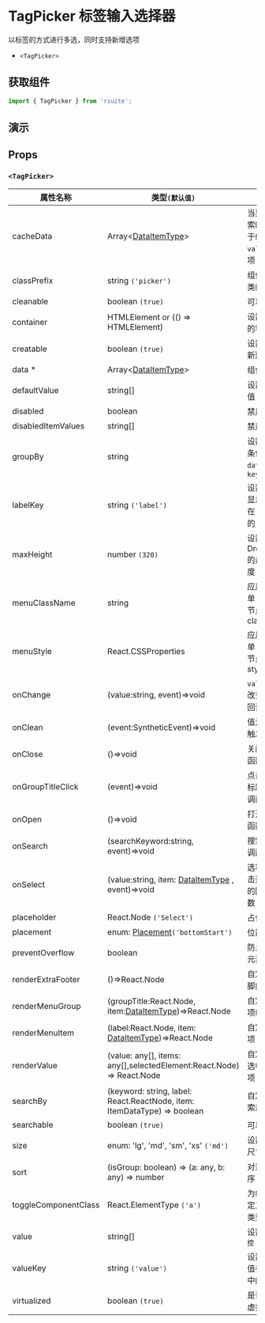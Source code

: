 # TagPicker 标签输入选择器

以标签的方式进行多选，同时支持新增选项

- `<TagPicker>`

## 获取组件

```js
import { TagPicker } from 'rsuite';
```

## 演示

<!--{demo}-->

## Props

### `<TagPicker>`

| 属性名称             | 类型`(默认值)`                                                           | 描述                                  |
| -------------------- | ------------------------------------------------------------------------ | ------------------------------------- |
| cacheData            | Array&lt;[DataItemType](#types)&gt;                                      | 当异步搜索时，用于缓存 `value` 的选项 |
| classPrefix          | string `('picker')`                                                      | 组件 CSS 类的前缀                     |
| cleanable            | boolean `(true)`                                                         | 可以清除                              |
| container            | HTMLElement or (() => HTMLElement)                                       | 设置渲染的容器                        |
| creatable            | boolean `(true)`                                                         | 设置可以新建选项                      |
| data \*              | Array&lt;[DataItemType](#types)&gt;                                      | 组件数据                              |
| defaultValue         | string[]                                                                 | 设置默认值 `非受控`                   |
| disabled             | boolean                                                                  | 禁用组件                              |
| disabledItemValues   | string[]                                                                 | 禁用选项                              |
| groupBy              | string                                                                   | 设置分组条件在 `data` 中的 `key`      |
| labelKey             | string `('label')`                                                       | 设置选项显示内容在 `data` 中的 `key`  |
| maxHeight            | number `(320)`                                                           | 设置 Dropdown 的最大高度              |
| menuClassName        | string                                                                   | 应用于菜单 DOM 节点的 css class       |
| menuStyle            | React.CSSProperties                                                      | 应用于菜单 DOM 节点的 style           |
| onChange             | (value:string, event)=>void                                              | `value` 发生改变时的回调函数          |
| onClean              | (event:SyntheticEvent)=>void                                             | 值清理时触发回调                      |
| onClose              | ()=>void                                                                 | 关闭回调函数                          |
| onGroupTitleClick    | (event)=>void                                                            | 点击分组标题的回调函数                |
| onOpen               | ()=>void                                                                 | 打开回调函数                          |
| onSearch             | (searchKeyword:string, event)=>void                                      | 搜索的回调函数                        |
| onSelect             | (value:string, item: [DataItemType](#types) , event)=>void               | 选项被点击选择后的回调函数            |
| placeholder          | React.Node `('Select')`                                                  | 占位符                                |
| placement            | enum: [Placement](#types)`('bottomStart')`                               | 位置                                  |
| preventOverflow      | boolean                                                                  | 防止浮动元素溢出                      |
| renderExtraFooter    | ()=>React.Node                                                           | 自定义页脚内容                        |
| renderMenuGroup      | (groupTitle:React.Node, item:[DataItemType](#types))=>React.Node         | 自定义选项组                          |
| renderMenuItem       | (label:React.Node, item: [DataItemType](#types))=>React.Node             | 自定义选项                            |
| renderValue          | (value: any[], items: any[],selectedElement:React.Node) => React.Node    | 自定义被选中的选项                    |
| searchBy             | (keyword: string, label: React.ReactNode, item: ItemDataType) => boolean | 自定义搜索规则                        |
| searchable           | boolean `(true)`                                                         | 可以搜索                              |
| size                 | enum: 'lg', 'md', 'sm', 'xs' `('md')`                                    | 设置组件尺寸                          |
| sort                 | (isGroup: boolean) => (a: any, b: any) => number                         | 对选项排序                            |
| toggleComponentClass | React.ElementType `('a')`                                                | 为组件自定义元素类型                  |
| value                | string[]                                                                 | 设置值 `受控`                         |
| valueKey             | string `('value')`                                                       | 设置选项值在 `data` 中的 `key`        |
| virtualized          | boolean `(true)`                                                         | 是否开启虚拟列表                      |
